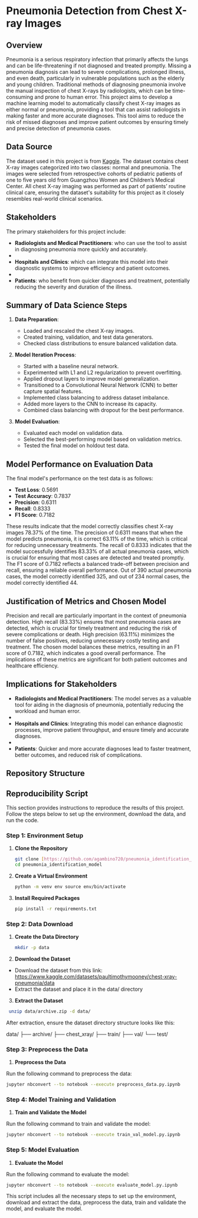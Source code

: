 # Pneumonia Detection from Chest X-ray Images

## Overview

Pneumonia is a serious respiratory infection that primarily affects the lungs and can be life-threatening if not diagnosed and treated promptly. Missing a pneumonia diagnosis can lead to severe complications, prolonged illness, and even death, particularly in vulnerable populations such as the elderly and young children. Traditional methods of diagnosing pneumonia involve the manual inspection of chest X-rays by radiologists, which can be time-consuming and prone to human error. This project aims to develop a machine learning model to automatically classify chest X-ray images as either normal or pneumonia, providing a tool that can assist radiologists in making faster and more accurate diagnoses. This tool aims to reduce the risk of missed diagnoses and improve patient outcomes by ensuring timely and precise detection of pneumonia cases.


## Data Source

The dataset used in this project is from [Kaggle](https://www.kaggle.com/datasets/paultimothymooney/chest-xray-pneumonia/data). The dataset contains chest X-ray images categorized into two classes: normal and pneumonia. The images were selected from retrospective cohorts of pediatric patients of one to five years old from Guangzhou Women and Children’s Medical Center. All chest X-ray imaging was performed as part of patients’ routine clinical care, ensuring the dataset's suitability for this project as it closely resembles real-world clinical scenarios.


## Stakeholders

The primary stakeholders for this project include:

- **Radiologists and Medical Practitioners**: who can use the tool to assist in diagnosing pneumonia more quickly and accurately.
- 
- **Hospitals and Clinics**: which can integrate this model into their diagnostic systems to improve efficiency and patient outcomes.
- 
- **Patients**: who benefit from quicker diagnoses and treatment, potentially reducing the severity and duration of the illness.


## Summary of Data Science Steps

1. **Data Preparation**: 
   - Loaded and rescaled the chest X-ray images.
   - Created training, validation, and test data generators.
   - Checked class distributions to ensure balanced validation data.

2. **Model Iteration Process**:
   - Started with a baseline neural network.
   - Experimented with L1 and L2 regularization to prevent overfitting.
   - Applied dropout layers to improve model generalization.
   - Transitioned to a Convolutional Neural Network (CNN) to better capture spatial features.
   - Implemented class balancing to address dataset imbalance.
   - Added more layers to the CNN to increase its capacity.
   - Combined class balancing with dropout for the best performance.

3. **Model Evaluation**:
   - Evaluated each model on validation data.
   - Selected the best-performing model based on validation metrics.
   - Tested the final model on holdout test data.

## Model Performance on Evaluation Data

The final model's performance on the test data is as follows:

- **Test Loss**: 0.5691
- **Test Accuracy**: 0.7837
- **Precision**: 0.6311
- **Recall**: 0.8333
- **F1 Score**: 0.7182

These results indicate that the model correctly classifies chest X-ray images 78.37% of the time. The precision of 0.6311 means that when the model predicts pneumonia, it is correct 63.11% of the time, which is critical for reducing unnecessary treatments. The recall of 0.8333 indicates that the model successfully identifies 83.33% of all actual pneumonia cases, which is crucial for ensuring that most cases are detected and treated promptly. The F1 score of 0.7182 reflects a balanced trade-off between precision and recall, ensuring a reliable overall performance. Out of 390 actual pneumonia cases, the model correctly identified 325, and out of 234 normal cases, the model correctly identified 44.


## Justification of Metrics and Chosen Model

Precision and recall are particularly important in the context of pneumonia detection. High recall (83.33%) ensures that most pneumonia cases are detected, which is crucial for timely treatment and reducing the risk of severe complications or death. High precision (63.11%) minimizes the number of false positives, reducing unnecessary costly testing and treatment. The chosen model balances these metrics, resulting in an F1 score of 0.7182, which indicates a good overall performance. The implications of these metrics are significant for both patient outcomes and healthcare efficiency.


## Implications for Stakeholders

- **Radiologists and Medical Practitioners**: The model serves as a valuable tool for aiding in the diagnosis of pneumonia, potentially reducing the workload and human error.
- 
- **Hospitals and Clinics**: Integrating this model can enhance diagnostic processes, improve patient throughput, and ensure timely and accurate diagnoses.
- 
- **Patients**: Quicker and more accurate diagnoses lead to faster treatment, better outcomes, and reduced risk of complications.


## Repository Structure



## Reproducibility Script
This section provides instructions to reproduce the results of this project. Follow the steps below to set up the environment, download the data, and run the code.

### Step 1: Environment Setup

1. **Clone the Repository**
   ```bash
   git clone [https://github.com/agambino720/pneumonia_identification_model]
   cd pneumonia_identification_model

2. **Create a Virtual Environment**
   ```bash
   python -m venv env source env/bin/activate

4. **Install Required Packages**
   ```bash
   pip install -r requirements.txt

### Step 2: Data Download

1. **Create the Data Directory**
   ```bash
   mkdir -p data

2. **Download the Dataset**
  - Download the dataset from this link: https://www.kaggle.com/datasets/paultimothymooney/chest-xray-pneumonia/data
  - Extract the dataset and place it in the data/ directory

3. **Extract the Dataset**
  ```bash
   unzip data/archive.zip -d data/  
```
After extraction, ensure the dataset directory structure looks like this:

data/
├── archive/
    ├── chest_xray/
        ├── train/
        ├── val/
        └── test/

### Step 3: Preprocess the Data

1. **Preprocess the Data**
   
Run the following command to preprocess the data:
```bash
jupyter nbconvert --to notebook --execute preprocess_data.py.ipynb
```

### Step 4: Model Training and Validation

1. **Train and Validate the Model**
   
Run the following command to train and validate the model:
```bash
jupyter nbconvert --to notebook --execute train_val_model.py.ipynb
```

### Step 5: Model Evaluation

1. **Evaluate the Model**
   
Run the following command to evaluate the model:
```bash
jupyter nbconvert --to notebook --execute evaluate_model.py.ipynb
```

This script includes all the necessary steps to set up the environment, download and extract the data, preprocess the data, train and validate the model, and evaluate the model.
